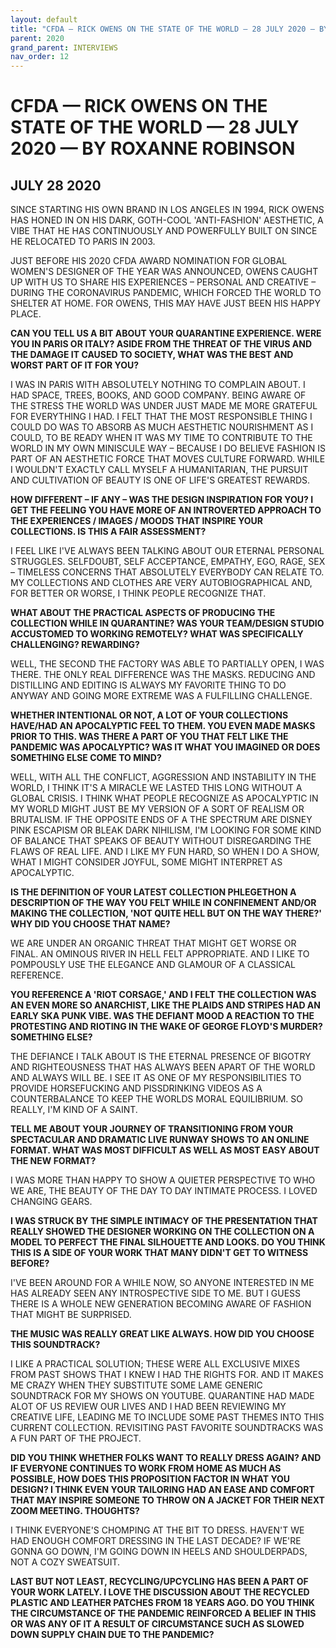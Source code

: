 ```yaml
---
layout: default
title: "CFDA — RICK OWENS ON THE STATE OF THE WORLD — 28 JULY 2020 — BY ROXANNE ROBINSON"
parent: 2020
grand_parent: INTERVIEWS
nav_order: 12
---
```


# CFDA — RICK OWENS ON THE STATE OF THE WORLD — 28 JULY 2020 — BY ROXANNE ROBINSON
## JULY 28 2020

<p>SINCE STARTING HIS OWN BRAND IN LOS ANGELES IN 1994, RICK OWENS HAS HONED IN ON HIS DARK, GOTH-COOL 'ANTI-FASHION' AESTHETIC, A VIBE THAT HE HAS CONTINUOUSLY AND POWERFULLY BUILT ON SINCE HE RELOCATED TO PARIS IN 2003.</p>
<p>JUST BEFORE HIS 2020 CFDA AWARD NOMINATION FOR GLOBAL WOMEN'S DESIGNER OF THE YEAR WAS ANNOUNCED, OWENS CAUGHT UP WITH US TO SHARE HIS EXPERIENCES – PERSONAL AND CREATIVE – DURING THE CORONAVIRUS PANDEMIC, WHICH FORCED THE WORLD TO SHELTER AT HOME. FOR OWENS, THIS MAY HAVE JUST BEEN HIS HAPPY PLACE.</p>
<p><b>CAN YOU TELL US A BIT ABOUT YOUR QUARANTINE EXPERIENCE. WERE YOU IN PARIS OR ITALY? ASIDE FROM THE THREAT OF THE VIRUS AND THE DAMAGE IT CAUSED TO SOCIETY, WHAT WAS THE BEST AND WORST PART OF IT FOR YOU?</b></p>
<p>I WAS IN PARIS WITH ABSOLUTELY NOTHING TO COMPLAIN ABOUT. I HAD SPACE, TREES, BOOKS, AND GOOD COMPANY. BEING AWARE OF THE STRESS THE WORLD WAS UNDER JUST MADE ME MORE GRATEFUL FOR EVERYTHING I HAD. I FELT THAT THE MOST RESPONSIBLE THING I COULD DO WAS TO ABSORB AS MUCH AESTHETIC NOURISHMENT AS I COULD, TO BE READY WHEN IT WAS MY TIME TO CONTRIBUTE TO THE WORLD IN MY OWN MINISCULE WAY – BECAUSE I DO BELIEVE FASHION IS PART OF AN AESTHETIC FORCE THAT MOVES CULTURE FORWARD. WHILE I WOULDN'T EXACTLY CALL MYSELF A HUMANITARIAN, THE PURSUIT AND CULTIVATION OF BEAUTY IS ONE OF LIFE'S GREATEST REWARDS.</p>
<p><b>HOW DIFFERENT – IF ANY – WAS THE DESIGN INSPIRATION FOR YOU? I GET THE FEELING YOU HAVE MORE OF AN INTROVERTED APPROACH TO THE EXPERIENCES / IMAGES / MOODS THAT INSPIRE YOUR COLLECTIONS. IS THIS A FAIR ASSESSMENT?</b></p>
<p>I FEEL LIKE I'VE ALWAYS BEEN TALKING ABOUT OUR ETERNAL PERSONAL STRUGGLES. SELFDOUBT, SELF ACCEPTANCE, EMPATHY, EGO, RAGE, SEX – TIMELESS CONCERNS THAT ABSOLUTELY EVERYBODY CAN RELATE TO. MY COLLECTIONS AND CLOTHES ARE VERY AUTOBIOGRAPHICAL AND, FOR BETTER OR WORSE, I THINK PEOPLE RECOGNIZE THAT.</p>
<p><b>WHAT ABOUT THE PRACTICAL ASPECTS OF PRODUCING THE COLLECTION WHILE IN QUARANTINE? WAS YOUR TEAM/DESIGN STUDIO ACCUSTOMED TO WORKING REMOTELY? WHAT WAS SPECIFICALLY CHALLENGING? REWARDING?</b></p>
<p>WELL, THE SECOND THE FACTORY WAS ABLE TO PARTIALLY OPEN, I WAS THERE. THE ONLY REAL DIFFERENCE WAS THE MASKS. REDUCING AND DISTILLING AND EDITING IS ALWAYS MY FAVORITE THING TO DO ANYWAY AND GOING MORE EXTREME WAS A FULFILLING CHALLENGE.</p>
<p><b>WHETHER INTENTIONAL OR NOT, A LOT OF YOUR COLLECTIONS HAVE/HAD AN APOCALYPTIC FEEL TO THEM. YOU EVEN MADE MASKS PRIOR TO THIS. WAS THERE A PART OF YOU THAT FELT LIKE THE PANDEMIC WAS APOCALYPTIC? WAS IT WHAT YOU IMAGINED OR DOES SOMETHING ELSE COME TO MIND?</b></p>
<p>WELL, WITH ALL THE CONFLICT, AGGRESSION AND INSTABILITY IN THE WORLD, I THINK IT'S A MIRACLE WE LASTED THIS LONG WITHOUT A GLOBAL CRISIS. I THINK WHAT PEOPLE RECOGNIZE AS APOCALYPTIC IN MY WORLD MIGHT JUST BE MY VERSION OF A SORT OF REALISM OR BRUTALISM. IF THE OPPOSITE ENDS OF A THE SPECTRUM ARE DISNEY PINK ESCAPISM OR BLEAK DARK NIHILISM, I'M LOOKING FOR SOME KIND OF BALANCE THAT SPEAKS OF BEAUTY WITHOUT DISREGARDING THE FLAWS OF REAL LIFE. AND I LIKE MY FUN HARD, SO WHEN I DO A SHOW, WHAT I MIGHT CONSIDER JOYFUL, SOME MIGHT INTERPRET AS APOCALYPTIC.</p>
<p><b>IS THE DEFINITION OF YOUR LATEST COLLECTION PHLEGETHON A DESCRIPTION OF THE WAY YOU FELT WHILE IN CONFINEMENT AND/OR MAKING THE COLLECTION, 'NOT QUITE HELL BUT ON THE WAY THERE?' WHY DID YOU CHOOSE THAT NAME?</b></p>
<p>WE ARE UNDER AN ORGANIC THREAT THAT MIGHT GET WORSE OR FINAL. AN OMINOUS RIVER IN HELL FELT APPROPRIATE. AND I LIKE TO POMPOUSLY USE THE ELEGANCE AND GLAMOUR OF A CLASSICAL REFERENCE.</p>
<p><b>YOU REFERENCE A 'RIOT CORSAGE,' AND I FELT THE COLLECTION WAS AN EVEN MORE SO ANARCHIST, LIKE THE PLAIDS AND STRIPES HAD AN EARLY SKA PUNK VIBE. WAS THE DEFIANT MOOD A REACTION TO THE PROTESTING AND RIOTING IN THE WAKE OF GEORGE FLOYD'S MURDER? SOMETHING ELSE?</b></p>
<p>THE DEFIANCE I TALK ABOUT IS THE ETERNAL PRESENCE OF BIGOTRY AND RIGHTEOUSNESS THAT HAS ALWAYS BEEN APART OF THE WORLD AND ALWAYS WILL BE. I SEE IT AS ONE OF MY RESPONSIBILITIES TO PROVIDE HORSEFUCKING AND PISSDRINKING VIDEOS AS A COUNTERBALANCE TO KEEP THE WORLDS MORAL EQUILIBRIUM. SO REALLY, I'M KIND OF A SAINT.</p>
<p><b>TELL ME ABOUT YOUR JOURNEY OF TRANSITIONING FROM YOUR SPECTACULAR AND DRAMATIC LIVE RUNWAY SHOWS TO AN ONLINE FORMAT. WHAT WAS MOST DIFFICULT AS WELL AS MOST EASY ABOUT THE NEW FORMAT?</b></p>
<p>I WAS MORE THAN HAPPY TO SHOW A QUIETER PERSPECTIVE TO WHO WE ARE, THE BEAUTY OF THE DAY TO DAY INTIMATE PROCESS. I LOVED CHANGING GEARS.</p>
<p><b>I WAS STRUCK BY THE SIMPLE INTIMACY OF THE PRESENTATION THAT REALLY SHOWED THE DESIGNER WORKING ON THE COLLECTION ON A MODEL TO PERFECT THE FINAL SILHOUETTE AND LOOKS. DO YOU THINK THIS IS A SIDE OF YOUR WORK THAT MANY DIDN'T GET TO WITNESS BEFORE?</b></p>
<p>I'VE BEEN AROUND FOR A WHILE NOW, SO ANYONE INTERESTED IN ME HAS ALREADY SEEN ANY INTROSPECTIVE SIDE TO ME. BUT I GUESS THERE IS A WHOLE NEW GENERATION BECOMING AWARE OF FASHION THAT MIGHT BE SURPRISED.</p>
<p><b>THE MUSIC WAS REALLY GREAT LIKE ALWAYS. HOW DID YOU CHOOSE THIS SOUNDTRACK?</b></p>
<p>I LIKE A PRACTICAL SOLUTION; THESE WERE ALL EXCLUSIVE MIXES FROM PAST SHOWS THAT I KNEW I HAD THE RIGHTS FOR. AND IT MAKES ME CRAZY WHEN THEY SUBSTITUTE SOME LAME GENERIC SOUNDTRACK FOR MY SHOWS ON YOUTUBE. QUARANTINE HAD MADE ALOT OF US REVIEW OUR LIVES AND I HAD BEEN REVIEWING MY CREATIVE LIFE, LEADING ME TO INCLUDE SOME PAST THEMES INTO THIS CURRENT COLLECTION. REVISITING PAST FAVORITE SOUNDTRACKS WAS A FUN PART OF THE PROJECT.</p>
<p><b>DID YOU THINK WHETHER FOLKS WANT TO REALLY DRESS AGAIN? AND IF EVERYONE CONTINUES TO WORK FROM HOME AS MUCH AS POSSIBLE, HOW DOES THIS PROPOSITION FACTOR IN WHAT YOU DESIGN? I THINK EVEN YOUR TAILORING HAD AN EASE AND COMFORT THAT MAY INSPIRE SOMEONE TO THROW ON A JACKET FOR THEIR NEXT ZOOM MEETING. THOUGHTS?</b></p>
<p>I THINK EVERYONE'S CHOMPING AT THE BIT TO DRESS. HAVEN'T WE HAD ENOUGH COMFORT DRESSING IN THE LAST DECADE? IF WE'RE GONNA GO DOWN, I'M GOING DOWN IN HEELS AND SHOULDERPADS, NOT A COZY SWEATSUIT.</p>
<p><b>LAST BUT NOT LEAST, RECYCLING/UPCYCLING HAS BEEN A PART OF YOUR WORK LATELY. I LOVE THE DISCUSSION ABOUT THE RECYCLED PLASTIC AND LEATHER PATCHES FROM 18 YEARS AGO. DO YOU THINK THE CIRCUMSTANCE OF THE PANDEMIC REINFORCED A BELIEF IN THIS OR WAS ANY OF IT A RESULT OF CIRCUMSTANCE SUCH AS SLOWED DOWN SUPPLY CHAIN DUE TO THE PANDEMIC?</b></p>

